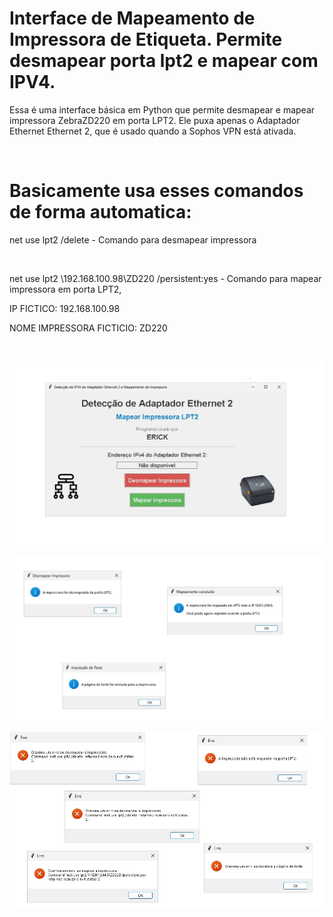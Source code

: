 # Interface de Mapeamento de Impressora de Etiqueta. Permite desmapear porta lpt2 e mapear com IPV4.

Essa é uma interface básica em Python que permite desmapear e mapear impressora ZebraZD220 em porta LPT2. 
Ele puxa apenas o Adaptador Ethernet Ethernet 2, que é usado quando a Sophos VPN está ativada.

<br>

# Basicamente usa esses comandos de forma automatica:

net use lpt2 /delete - Comando para desmapear impressora

<br>

net use lpt2 \\192.168.100.98\ZD220 /persistent:yes - Comando para mapear impressora em porta LPT2, 

IP FICTICO: 192.168.100.98 

NOME IMPRESSORA FICTICIO: ZD220

<br>

![Interface](https://github.com/ErickDaniel7/python/blob/main/projetos-de-aprendizado/IPV4/IMG/Interface.jpg)

![Sucesso](https://github.com/ErickDaniel7/python/blob/main/projetos-de-aprendizado/IPV4/IMG/Sucesso.jpg)

![Erro](https://github.com/ErickDaniel7/python/blob/main/projetos-de-aprendizado/IPV4/IMG/Erro.jpg)
